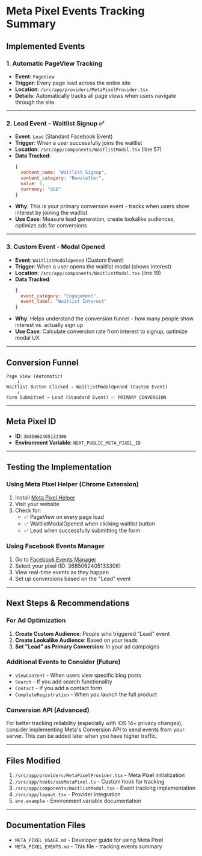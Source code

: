 # Meta Pixel Events Tracking Summary

## Implemented Events

### 1. **Automatic PageView Tracking**
- **Event**: `PageView`
- **Trigger**: Every page load across the entire site
- **Location**: `/src/app/providers/MetaPixelProvider.tsx`
- **Details**: Automatically tracks all page views when users navigate through the site

---

### 2. **Lead Event - Waitlist Signup** ✅
- **Event**: `Lead` (Standard Facebook Event)
- **Trigger**: When a user successfully joins the waitlist
- **Location**: `/src/app/components/WaitlistModal.tsx` (line 57)
- **Data Tracked**:
  ```javascript
  {
    content_name: "Waitlist Signup",
    content_category: "Newsletter",
    value: 1,
    currency: "USD"
  }
  ```
- **Why**: This is your primary conversion event - tracks when users show interest by joining the waitlist
- **Use Case**: Measure lead generation, create lookalike audiences, optimize ads for conversions

---

### 3. **Custom Event - Modal Opened**
- **Event**: `WaitlistModalOpened` (Custom Event)
- **Trigger**: When a user opens the waitlist modal (shows interest)
- **Location**: `/src/app/components/WaitlistModal.tsx` (line 19)
- **Data Tracked**:
  ```javascript
  {
    event_category: "Engagement",
    event_label: "Waitlist Interest"
  }
  ```
- **Why**: Helps understand the conversion funnel - how many people show interest vs. actually sign up
- **Use Case**: Calculate conversion rate from interest to signup, optimize modal UX

---

## Conversion Funnel

```
Page View (Automatic)
    ↓
Waitlist Button Clicked → WaitlistModalOpened (Custom Event)
    ↓
Form Submitted → Lead (Standard Event) ✅ PRIMARY CONVERSION
```

---

## Meta Pixel ID
- **ID**: `3685062405133306`
- **Environment Variable**: `NEXT_PUBLIC_META_PIXEL_ID`

---

## Testing the Implementation

### Using Meta Pixel Helper (Chrome Extension)
1. Install [Meta Pixel Helper](https://chrome.google.com/webstore/detail/meta-pixel-helper/)
2. Visit your website
3. Check for:
   - ✅ PageView on every page load
   - ✅ WaitlistModalOpened when clicking waitlist button
   - ✅ Lead when successfully submitting the form

### Using Facebook Events Manager
1. Go to [Facebook Events Manager](https://business.facebook.com/events_manager)
2. Select your pixel (ID: 3685062405133306)
3. View real-time events as they happen
4. Set up conversions based on the "Lead" event

---

## Next Steps & Recommendations

### For Ad Optimization
1. **Create Custom Audience**: People who triggered "Lead" event
2. **Create Lookalike Audience**: Based on your leads
3. **Set "Lead" as Primary Conversion**: In your ad campaigns

### Additional Events to Consider (Future)
- `ViewContent` - When users view specific blog posts
- `Search` - If you add search functionality
- `Contact` - If you add a contact form
- `CompleteRegistration` - When you launch the full product

### Conversion API (Advanced)
For better tracking reliability (especially with iOS 14+ privacy changes), consider implementing Meta's Conversion API to send events from your server. This can be added later when you have higher traffic.

---

## Files Modified
1. `/src/app/providers/MetaPixelProvider.tsx` - Meta Pixel initialization
2. `/src/app/hooks/useMetaPixel.ts` - Custom hook for tracking
3. `/src/app/components/WaitlistModal.tsx` - Event tracking implementation
4. `/src/app/layout.tsx` - Provider integration
5. `env.example` - Environment variable documentation

---

## Documentation Files
- `META_PIXEL_USAGE.md` - Developer guide for using Meta Pixel
- `META_PIXEL_EVENTS.md` - This file - tracking events summary

